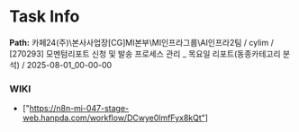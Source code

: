 # Task Info

**Path:** 카페24(주)\본사사업장\[CG]MI본부\MI인프라그룹\AI인프라2팀 / cylim / [270293] 모멘텀리포트 신청 및 발송 프로세스 관리 _ 목요일 리포트(동종카테고리 분석) / 2025-08-01_00-00-00

### WIKI
- ["https://n8n-mi-047-stage-web.hanpda.com/workflow/DCwye0lmfFyx8kQt"]

